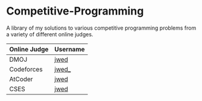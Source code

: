 # Competitive-Programming
A library of my solutions to various competitive programming problems from a variety of different online judges.

|Online Judge|Username|
| ------ | ------ |
| DMOJ | [jwed](https://dmoj.ca/user/jwed) |
| Codeforces | [jwed_](https://codeforces.com/profile/jwed_) |
| AtCoder | [jwed](https://atcoder.jp/users/jwed) |
| CSES | [jwed](https://cses.fi/user/70447) |